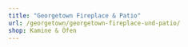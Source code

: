 ```yaml
---
title: "Georgetown Fireplace & Patio"
url: /georgetown/georgetown-fireplace-und-patio/
shop: Kamine & Öfen
---
```

